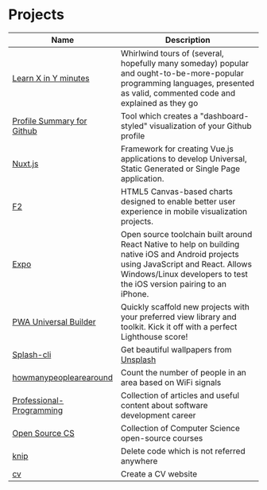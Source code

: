 # Projects

| Name | Description |
|------|-------------|
| [Learn X in Y minutes](https://github.com/adambard/learnxinyminutes-docs) | Whirlwind tours of (several, hopefully many someday) popular and ought-to-be-more-popular programming languages, presented as valid, commented code and explained as they go |
| [Profile Summary for Github](https://github.com/tipsy/profile-summary-for-github) | Tool which creates a "dashboard-styled" visualization of your Github profile |
| [Nuxt.js](https://github.com/nuxt/nuxt.js) | Framework for creating Vue.js applications to develop Universal, Static Generated or Single Page application. |
| [F2](https://github.com/antvis/f2)  | HTML5 Canvas-based charts designed to enable better user experience in mobile visualization projects. |
| [Expo](https://www.github.com/expo/expo) | Open source toolchain built around React Native to help on building native iOS and Android projects using JavaScript and React. Allows Windows/Linux developers to test the iOS version pairing to an iPhone. |
| [PWA Universal Builder](https://github.com/lukeed/pwa)  | Quickly scaffold new projects with your preferred view library and toolkit. Kick it off with a perfect Lighthouse score! |
| [Splash-cli](https://github.com/splash-cli/splash-cli)  | Get beautiful wallpapers from [Unsplash](https://unsplash.com/) |
| [howmanypeoplearearound](https://github.com/schollz/howmanypeoplearearound) | Count the number of people in an area based on WiFi signals |
| [Professional-Programming](https://github.com/charlax/professional-programming) | Collection of articles and useful content about software development career |
| [Open Source CS](https://github.com/ForrestKnight/open-source-cs) | Collection of Computer Science open-source courses |
| [knip](https://github.com/webpro/knip) | Delete code which is not referred anywhere |
| [cv](https://github.com/BartoszJarocki/cv/tree/main) | Create a CV website |